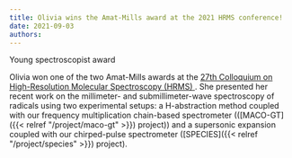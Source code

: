 ```yaml
---
title: Olivia wins the Amat-Mills award at the 2021 HRMS conference!
date: 2021-09-03
authors: 
---
```


Young spectroscopist award 

<!--more-->

Olivia won one of the two Amat-Mills awards at the [27th Colloquium on High-Resolution Molecular Spectroscopy (HRMS) ](https://hrms21.scg.ch/). She presented her recent work on the millimeter- and submillimeter-wave spectroscopy of radicals using two experimental setups: a H-abstraction method coupled with our frequency multiplication chain-based spectrometer (([MACO-GT]({{< relref "/project/maco-gt" >}}) project)) and a supersonic expansion coupled with our chirped-pulse spectrometer ([SPECIES]({{< relref "/project/species" >}}) project).



